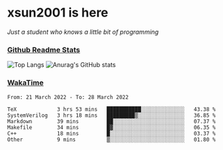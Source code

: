 # xsun2001 is here

*Just a student who knows a little bit of programming*

### [Github Readme Stats](https://github.com/anuraghazra/github-readme-stats)

![Top Langs](https://github-readme-stats.vercel.app/api/top-langs/?username=xsun2001&layout=compact&theme=radical) ![Anurag's GitHub stats](https://github-readme-stats.vercel.app/api?username=xsun2001&show_icons=true&theme=radical)

### [WakaTime](https://wakatime.com)

<!--START_SECTION:waka-->

```text
From: 21 March 2022 - To: 28 March 2022

TeX             3 hrs 53 mins   ███████████░░░░░░░░░░░░░░   43.38 %
SystemVerilog   3 hrs 18 mins   █████████▒░░░░░░░░░░░░░░░   36.85 %
Markdown        39 mins         ██░░░░░░░░░░░░░░░░░░░░░░░   07.37 %
Makefile        34 mins         █▓░░░░░░░░░░░░░░░░░░░░░░░   06.35 %
C++             18 mins         █░░░░░░░░░░░░░░░░░░░░░░░░   03.37 %
Other           9 mins          ▒░░░░░░░░░░░░░░░░░░░░░░░░   01.80 %
```

<!--END_SECTION:waka-->
